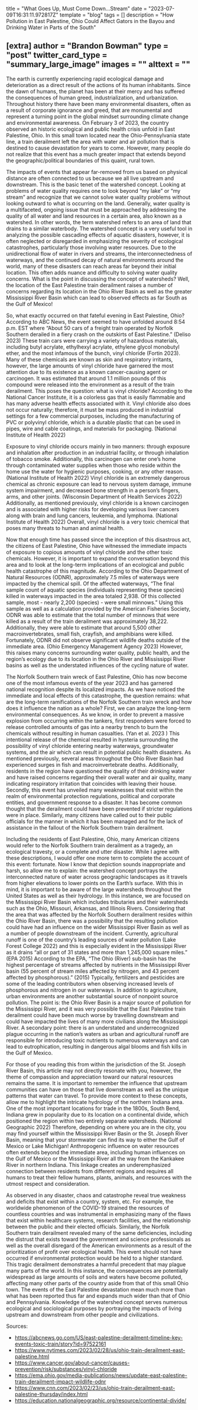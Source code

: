 title = "What Goes Up, Must Come Down…Stream"
date = "2023-07-09T16:31:11.972817Z"
template = "blog"
tags = []
description = "How Pollution in East Palestine, Ohio Could Affect Gators in the Bayou and Drinking Water in Parts of the South"

[extra]
author = "Brandon Bowman"
type = "post"
twitter_card_type = "summary_large_image" 
images = ""
alttext = ""
---

<!-- Ideally, for SEO there should be an image after the first paragraph or two -->

The earth is currently experiencing rapid ecological damage and deterioration as a direct result of the actions of its human inhabitants. Since the dawn of humans, the planet has been at their mercy and has suffered the consequences of human greed, industrialization, and urbanization. Throughout history there have been many environmental disasters, often as a result of corporate ignorance and greed, that are monumental and represent a turning point in the global mindset surrounding climate change and environmental awareness. On February 3 of 2023, the country observed an historic ecological and public health crisis unfold in East Palestine, Ohio. In this small town located near the Ohio-Pennsylvania state line, a train derailment left the area with water and air pollution that is destined to cause devastation for years to come. However, many people do not realize that this event has a much greater impact that extends beyond the geographic/political boundaries of this quaint, rural town. 

The impacts of events that appear far-removed from us based on physical distance are often connected to us because we all live upstream and downstream. This is the basic tenet of the watershed concept. Looking at problems of water quality requires one to look beyond “my lake” or “my stream” and recognize that we cannot solve water quality problems without looking outward to what is occurring on the land. Generally, water quality is a multifaceted, ongoing issue that must be approached by addressing the quality of all water and land resources in a certain area, also known as a watershed. In other words, the term watershed refers to an area of land that drains to a similar waterbody. The watershed concept is a very useful tool in analyzing the possible cascading effects of aquatic disasters, however, it is often neglected or disregarded in emphasizing the severity of ecological catastrophes, particularly those involving water resources. Due to the unidirectional flow of water in rivers and streams, the interconnectedness of waterways, and the continued decay of natural environments around the world, many of these disasters can reach areas far beyond their initial location. This often adds nuance and difficulty to solving water quality concerns. What is the point in discussing the concept of watersheds? Well, the location of the East Palestine train derailment raises a number of concerns regarding its location in the Ohio River Basin as well as the greater Mississippi River Basin which can lead to observed effects as far South as the Gulf of Mexico!   

So, what exactly occurred on that fateful evening in East Palestine, Ohio? According to ABC News, the event seemed to have unfolded around 8:54 p.m. EST where “About 50 cars of a freight train operated by Norfolk Southern derailed in a fiery crash on the outskirts of East Palestine.” (Deliso 2023) These train cars were carrying a variety of hazardous materials, including butyl acrylate, ethylhexyl acrylate, ethylene glycol monobutyl ether, and the most infamous of the bunch, vinyl chloride (Fortin 2023). Many of these chemicals are known as skin and respiratory irritants, however, the large amounts of vinyl chloride have garnered the most attention due to its existence as a known cancer-causing agent or carcinogen. It was estimated that around 1.1 million pounds of this compound were released into the environment as a result of the train derailment. This poses the question: what is vinyl chloride? According to the National Cancer Institute, it is a colorless gas that is easily flammable and has many adverse health effects associated with it. Vinyl chloride also does not occur naturally; therefore, it must be mass produced in industrial settings for a few commercial purposes, including the manufacturing of PVC or polyvinyl chloride, which is a durable plastic that can be used in pipes, wire and cable coatings, and materials for packaging. (National Institute of Health 2022) 
	
Exposure to vinyl chloride occurs mainly in two manners: through exposure and inhalation after production in an industrial facility, or through inhalation of tobacco smoke. Additionally, this carcinogen can enter one’s home through contaminated water supplies when those who reside within the home use the water for hygienic purposes, cooking, or any other reason. (National Institute of Health 2022) Vinyl chloride is an extremely dangerous chemical as chronic exposure can lead to nervous system damage, immune system impairment, and decreased bone strength in a person’s fingers, arms, and other joints. (Wisconsin Department of Health Services 2022) Additionally, as mentioned previously, vinyl chloride is a known carcinogen and is associated with higher risks for developing various liver cancers along with brain and lung cancers, leukemia, and lymphoma. (National Institute of Health 2022) Overall, vinyl chloride is a very toxic chemical that poses many threats to human and animal health. 

Now that enough time has passed since the inception of this disastrous act, the citizens of East Palestine, Ohio have witnessed the immediate impacts of exposure to copious amounts of vinyl chloride and the other toxic chemicals. However, it is important to expand the conversation beyond this area and to look at the long-term implications of an ecological and public health catastrophe of this magnitude. According to the Ohio Department of Natural Resources (ODNR), approximately 7.5 miles of waterways were impacted by the chemical spill. Of the affected waterways, “The final sample count of aquatic species (individuals representing these species) killed in waterways impacted in the area totaled 2,938. Of this collected sample, most - nearly 2,200 (species) - were small minnows.” Using this sample as well as a calculation provided by the American Fisheries Society, ODNR was able to estimate that the total number of minnows that were killed as a result of the train derailment was approximately 38,222. Additionally, they were able to estimate that around 5,500 other macroinvertebrates, small fish, crayfish, and amphibians were killed. Fortunately, ODNR did not observe significant wildlife deaths outside of the immediate area. (Ohio Emergency Management Agency 2023) However, this raises many concerns surrounding water quality, public health, and the region’s ecology due to its location in the Ohio River and Mississippi River basins as well as the understated influences of the cycling nature of water. 

The Norfolk Southern train wreck of East Palestine, Ohio has now become one of the most infamous events of the year 2023 and has garnered national recognition despite its localized impacts. As we have noticed the immediate and local effects of this catastrophe, the question remains: what are the long-term ramifications of the Norfolk Southern train wreck and how does it influence the nation as a whole? First, we can analyze the long-term environmental consequences. As we know, in order to prevent a massive explosion from occurring within the tankers, first responders were forced to release controlled amounts of gas into a nearby trench to burn the chemicals without resulting in human casualties. (Yan et al. 2023 ) This intentional release of the chemical resulted in hysteria surrounding the possibility of vinyl chloride entering nearby waterways, groundwater systems, and the air which can result in potential public health disasters. As mentioned previously, several areas throughout the Ohio River Basin had experienced surges in fish and macroinvertebrate deaths. Additionally, residents in the region have questioned the quality of their drinking water and have raised concerns regarding their overall water and air quality, many indicating respiratory irritation that coincides with leaving their house. Secondly, this event has unveiled many weaknesses that exist within the realm of environmental protection regulations, political and corporate entities, and government response to a disaster. It has become common thought that the derailment could have been prevented if stricter regulations were in place. Similarly, many citizens have called out to their public officials for the manner in which it has been managed and for the lack of assistance in the fallout of the Norfolk Southern train derailment.

Including the residents of East Palestine, Ohio, many American citizens would refer to the Norfolk Southern train derailment as a tragedy, an ecological travesty, or a complete and utter disaster. While I agree with these descriptions, I would offer one more term to complete the account of this event: fortunate. Now I know that depiction sounds inappropriate and harsh, so allow me to explain: the watershed concept portrays the interconnected nature of water across geographic landscapes as it travels from higher elevations to lower points on the Earth’s surface. With this in mind, it is important to be aware of the large watersheds throughout the United States as well as their hydrology. In this instance, we are focused on the Mississippi River Basin which includes tributaries and their watersheds such as the Ohio, Missouri, Arkansas, and Illinois Rivers. Considering that the area that was affected by the Norfolk Southern derailment resides within the Ohio River Basin, there was a possibility that the resulting pollution could have had an influence on the wider Mississippi River Basin as well as a number of people downstream of the incident. Currently, agricultural runoff is one of the country’s leading sources of water pollution (Lake Forest College 2022) and this is especially evident in the Mississippi River as it drains “all or part of 31 states and more than 1,245,000 square miles.” (EPA 2015) According to the EPA, “The Ohio (River) sub-basin has the highest percentage of streams affected by nutrients in the Mississippi River basin (55 percent of stream miles affected by nitrogen, and 43 percent affected by phosphorous).” (2015) Typically, fertilizers and pesticides are some of the leading contributors when observing increased levels of phosphorous and nitrogen in our waterways. In addition to agriculture, urban environments are another substantial source of nonpoint source pollution. The point is: the Ohio River Basin is a major source of pollution for the Mississippi River, and it was very possible that the East Palestine train derailment could have been much worse by travelling downstream and could have impacted the lives of many more civilians along the Mississippi River. A secondary point: there is an understated and underrecognized plague occurring in the nation’s waters as urban and agricultural runoff are responsible for introducing toxic nutrients to numerous waterways and can lead to eutrophication, resulting in dangerous algal blooms and fish kills in the Gulf of Mexico.

For those of you reading this from within the jurisdiction of the St. Joseph River Basin, this article may not directly resonate with you, however, the theme of compassion and appreciation toward our natural resources remains the same. It is important to remember the influence that upstream communities can have on those that live downstream as well as the unique patterns that water can travel. To provide more context to these concepts, allow me to highlight the intricate hydrology of the northern Indiana area. One of the most important locations for trade in the 1800s, South Bend, Indiana grew in popularity due to its location on a continental divide, which positioned the region within two entirely separate watersheds. (National Geographic 2022) Therefore, depending on where you are in the city, you may find yourself within the Mississippi River Basin or the St. Joseph River Basin, meaning that your stormwater can find its way to either the Gulf of Mexico or Lake Michigan! Anthropogenic influence on water resources often extends beyond the immediate area, including human influences on the Gulf of Mexico or the Mississippi River all the way from the Kankakee River in northern Indiana. This linkage creates an underemphasized connection between residents from different regions and requires all humans to treat their fellow humans, plants, animals, and resources with the utmost respect and consideration.

As observed in any disaster, chaos and catastrophe reveal true weakness and deficits that exist within a country, system, etc. For example, the worldwide phenomenon of the COVID-19 strained the resources of countless countries and was instrumental in emphasizing many of the flaws that exist within healthcare systems, research facilities, and the relationship between the public and their elected officials. Similarly, the Norfolk Southern train derailment revealed many of the same deficiencies, including the distrust that exists toward the government and science professionals as well as the overall disregard of the American environments as a result of the prioritization of profit over ecological health. This event should not have occurred if environmental protection would be held to a higher standard. This tragic derailment demonstrates a harmful precedent that may plague many parts of the world. In this instance, the consequences are potentially widespread as large amounts of soils and waters have become polluted, affecting many other parts of the country aside from that of this small Ohio town. The events of the East Palestine devastation mean much more than what has been reported thus far and expands much wider than that of Ohio and Pennsylvania. Knowledge of the watershed concept serves numerous ecological and sociological purposes by portraying the impacts of living upstream and downstream from other people and civilizations. 

Sources:
* https://abcnews.go.com/US/east-palestine-derailment-timeline-key-events-toxic-train/story?id=97522161
* https://www.nytimes.com/2023/02/28/us/ohio-train-derailment-east-palestine.html
* https://www.cancer.gov/about-cancer/causes-prevention/risk/substances/vinyl-chloride
* https://ema.ohio.gov/media-publications/news/update-east-palestine-train-derailment-impact-wildlife-odnr 
* https://www.cnn.com/2023/02/23/us/ohio-train-derailment-east-palestine-thursday/index.html 
* https://education.nationalgeographic.org/resource/continental-divide/ 


